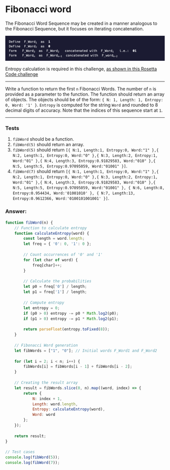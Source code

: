 # Fibonacci word

The Fibonacci Word Sequence may be created in a manner analogous to the Fibonacci Sequence, but it focuses on iterating concatenation.

![](Images/fib-word.png)

Entropy calculation is required in this challenge, [as shown in this Rosetta Code challenge](https://www.freecodecamp.org/learn/coding-interview-prep/rosetta-code/entropy)

---

Write a function to return the first `n` Fibonacci Words. The number of `n` is provided as a parameter to the function. The function should return an array of objects. The objects should be of the form: `{ N: 1, Length: 1, Entropy: 0, Word: '1' }`. `Entropy` is computed for the string `Word` and rounded to 8 decimal digits of accuracy. Note that the indices of this sequence start at `1`.

--- 

### Tests

1. `fibWord` should be a function.
2. `fibWord(5)` should return an array.
3. `fibWord(5)` should return `[{ N:1, Length:1, Entropy:0, Word:"1" },{ N:2, Length:1, Entropy:0, Word:"0" },{ N:3, Length:2, Entropy:1, Word:"01" },{ N:4, Length:3, Entropy:0.91829583, Word:"010" },{ N:5, Length:5, Entropy:0.97095059, Word:"01001" }]`.
4. `fibWord(7)` should return `[{ N:1, Length:1, Entropy:0, Word:"1" },{ N:2, Length:1, Entropy:0, Word:"0" },{ N:3, Length:2, Entropy:1, Word:"01" },{ N:4, Length:3, Entropy:0.91829583, Word:"010" },{ N:5, Length:5, Entropy:0.97095059, Word:"01001" }, { N:6, Length:8, Entropy:0.954434, Word:'01001010' }, { N:7, Length:13, Entropy:0.9612366, Word:'0100101001001' }]`.

### Answer:

```javascript
function fibWord(n) {
    // Function to calculate entropy
    function calculateEntropy(word) {
        const length = word.length;
        let freq = { '0': 0, '1': 0 };
        
        // Count occurrences of '0' and '1'
        for (let char of word) {
            freq[char]++;
        }
        
        // Calculate the probabilities
        let p0 = freq['0'] / length;
        let p1 = freq['1'] / length;
        
        // Compute entropy
        let entropy = 0;
        if (p0 > 0) entropy -= p0 * Math.log2(p0);
        if (p1 > 0) entropy -= p1 * Math.log2(p1);
        
        return parseFloat(entropy.toFixed(8));
    }

    // Fibonacci Word generation
    let fibWords = ["1", "0"]; // Initial words F_Word1 and F_Word2

    for (let i = 2; i < n; i++) {
        fibWords[i] = fibWords[i - 1] + fibWords[i - 2];
    }

    // Creating the result array
    let result = fibWords.slice(0, n).map((word, index) => {
        return {
            N: index + 1,
            Length: word.length,
            Entropy: calculateEntropy(word),
            Word: word
        };
    });

    return result;
}

// Test cases
console.log(fibWord(5));
console.log(fibWord(7));
```